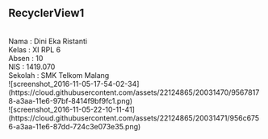 <h2>RecyclerView1</h2><br>
Nama		: Dini Eka Ristanti <br>
Kelas		: XI RPL 6<br>
Absen		: 10<br>
NIS		: 1419.070<br>
Sekolah	: SMK Telkom Malang<br>
![screenshot_2016-11-05-17-54-02-34](https://cloud.githubusercontent.com/assets/22124865/20031470/95678178-a3aa-11e6-97bf-8414f9bf9fc1.png)<br>
![screenshot_2016-11-05-22-10-11-41](https://cloud.githubusercontent.com/assets/22124865/20031471/956c6756-a3aa-11e6-87dd-724c3e073e35.png)<br>
